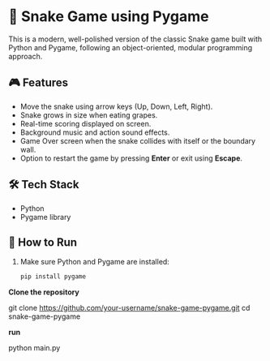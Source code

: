 # 🐍 Snake Game using Pygame

This is a modern, well-polished version of the classic Snake game built with Python and Pygame, following an object-oriented, modular programming approach.

## 🎮 Features
- Move the snake using arrow keys (Up, Down, Left, Right).
- Snake grows in size when eating grapes.
- Real-time scoring displayed on screen.
- Background music and action sound effects.
- Game Over screen when the snake collides with itself or the boundary wall.
- Option to restart the game by pressing **Enter** or exit using **Escape**.

## 🛠️ Tech Stack
- Python
- Pygame library


## 🚀 How to Run
1. Make sure Python and Pygame are installed:
   ```bash
   pip install pygame
**Clone the repository**


git clone https://github.com/your-username/snake-game-pygame.git
cd snake-game-pygame


**run**


python main.py

